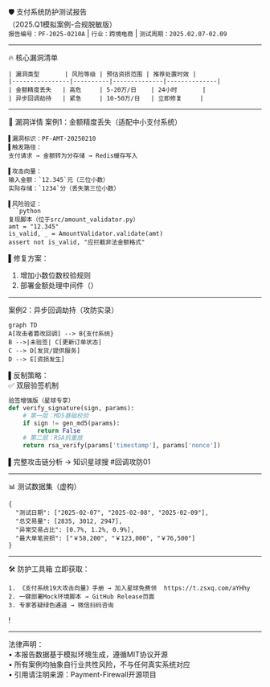 🛡️ 支付系统防护测试报告  
（2025.Q1模拟案例-合规脱敏版）  
`报告编号：PF-2025-0210A` | `行业：跨境电商` | `测试周期：2025.02.07-02.09`

---

🔥 核心漏洞清单
```risk-table
| 漏洞类型       | 风险等级 | 预估资损范围 | 推荐处置时效 |
|----------------|----------|--------------|--------------|
| 金额精度丢失   | 高危     | 5-20万/日    | 24小时       |
| 异步回调劫持   | 紧急     | 10-50万/日   | 立即修复     |
```

---

🎯 漏洞详情
案例1：金额精度丢失（适配中小支付系统）
```test-case
▌漏洞标识：PF-AMT-20250210  
▌触发路径：  
支付请求 → 金额转为分存储 → Redis缓存写入  

▌攻击向量：  
输入金额：`12.345`元（三位小数）  
实际存储：`1234`分（丢失第三位小数）  

▌风险验证：  
```python
复现脚本（位于src/amount_validator.py）
amt = "12.345"
is_valid, _ = AmountValidator.validate(amt)
assert not is_valid, "应拦截非法金额格式"
```

▌修复方案：  
1. 增加小数位数校验规则  
2. 部署金额处理中间件（）

---

案例2：异步回调劫持（攻防实录）
```attack-flow
graph TD
A[攻击者篡改回调] --> B{支付系统}
B -->|未验签| C[更新订单状态]
C --> D[发货/提供服务]
D --> E[资损发生]
```

▌反制策略：  
✅ 双层验签机制  
```python
验签增强版（星球专享）
def verify_signature(sign, params):
    # 第一层：MD5基础校验
    if sign != gen_md5(params):
        return False  
    # 第二层：RSA抗重放  
    return rsa_verify(params['timestamp'], params['nonce'])
```

▌完整攻击链分析 → 知识星球搜 #回调攻防01

---

📊 测试数据集（虚构）
```test-data
{
  "测试日期": ["2025-02-07", "2025-02-08", "2025-02-09"],
  "总交易量": [2835, 3012, 2947], 
  "异常交易占比": [0.7%, 1.2%, 0.9%],
  "最大单笔资损": ["￥58,200", "￥123,000", "￥76,500"]
}
```

---

🛠️ 防护工具箱
立即获取：
```tool-list
1. 《支付系统19大攻击向量》手册 → 加入星球免费领  https://t.zsxq.com/aYHhy
2. 一键部署Mock环境脚本 → GitHub Release页面  
3. 专家答疑绿色通道 → 微信扫码咨询  
```

!

---

法律声明：  
• 本报告数据基于模拟环境生成，遵循MIT协议开源  
• 所有案例均抽象自行业共性风险，不与任何真实系统对应  
• 引用请注明来源：Payment-Firewall开源项目  
```
